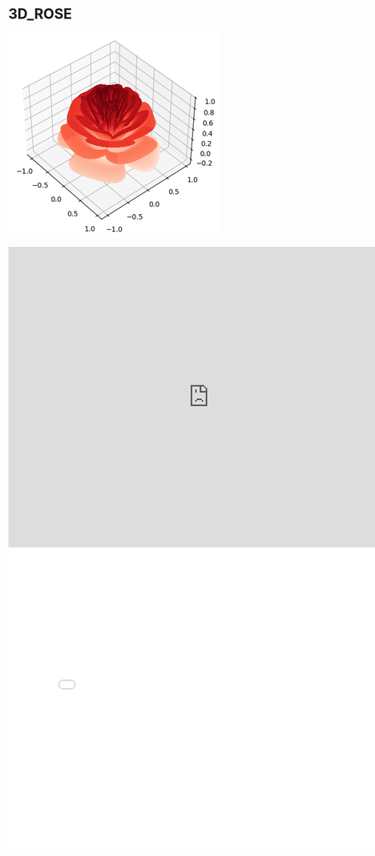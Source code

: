 # 3D_ROSE
![](https://github.com/ashanjayamal/3D_ROSE/blob/02ca3cfa583dc107aa4e9eb70044c11b647b648f/output.png)



<iframe src="https://3d-rose-ashan.netlify.app" width="800" height="600" frameborder="0"></iframe>

<iframe src="[https://ashanjayamal.github.io/3D_ROSE/](https://github.com/ashanjayamal/3D_ROSE/blob/4846e4acf73667d26758367c587014bdf855c421/docs/index.html)" width="800" height="600" frameborder="0"></iframe>
